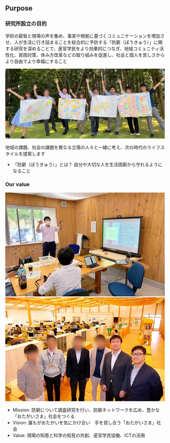 ## Purpose

### 研究所設立の目的

学術の叡智と現場の声を集め、事実や根拠に基づくコミュニケーションを増加させ、人が生活に行き詰まることを総合的に予防する「防窮（ぼうきゅう）」に関する研究を深めることで、産官学民をより効果的につなぎ、地域コミュニティ活性化、貧困対策、休み方改革などの取り組みを促進し、社会と個人を苦しさからより自由でより幸福にすること

![](/image/1660294218005_yokonaga.jpg)

地域の課題、社会の課題を異なる立場の人々と一緒に考え、次の時代のライフスタイルを提案します

* 「防窮（ぼうきゅう）」とは？
自分や大切な人を生活困窮から守れるようになること

### Our value

![](/image/西粟倉村PJ_2023_0001.jpg?half)
![](/image/P1000560_西粟倉2023_集合写真_Bokashi.JPG?half)

* Mission: 防窮について調査研究を行い、防窮ネットワークを広め、豊かな「おたがいさま」社会をつくる
* Vision: 誰もがおたがいを気にかけ合い　手を貸し合う「おたがいさま」社会
* Value: 現場の知恵と科学の知見の共創、産官学民協働、ICTの活用
